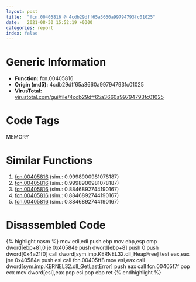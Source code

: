 ```yaml
---
layout: post
title:  "fcn.00405816 @ 4cdb29dff65a3660a99794793fc01025"
date:   2021-08-30 15:52:19 +0300
categories: report
index: false
---
```


# Generic Information
- **Function:** fcn.00405816
- **Origin (md5):** 4cdb29dff65a3660a99794793fc01025
- **VirusTotal:** [virustotal.com/gui/file/4cdb29dff65a3660a99794793fc01025][virustotal_ref]

# Code Tags
<span class="tag" id="MEMORY">MEMORY</span>


# Similar Functions

1. [fcn.00405816][similar_1_ref] (sim.: 0.9998900981078187)
2. [fcn.00405816][similar_2_ref] (sim.: 0.9998900981078187)
3. [fcn.00405816][similar_3_ref] (sim.: 0.8846892744190167)
4. [fcn.00405816][similar_4_ref] (sim.: 0.8846892744190167)
5. [fcn.00405816][similar_5_ref] (sim.: 0.8846892744190167)


# Disassembled Code

{% highlight nasm %}
mov edi,edi
push ebp
mov ebp,esp
cmp dword[ebp+8],0
je 0x40584e
push dword[ebp+8]
push 0
push dword[0x4a21f0]
call dword[sym.imp.KERNEL32.dll_HeapFree]
test eax,eax
jne 0x40584e
push esi
call fcn.00405ff8
mov esi,eax
call dword[sym.imp.KERNEL32.dll_GetLastError]
push eax
call fcn.00405f7f
pop ecx
mov dword[esi],eax
pop esi
pop ebp
ret 
{% endhighlight %}


[similar_1_ref]: /report/fcn.00405816@48311276b3cd8adebcd777f7aad326b2
[similar_2_ref]: /report/fcn.00405816@d5a4b1f5c9efe68c71ccb51bc3895bf5
[similar_3_ref]: /report/fcn.00405816@df122b321cb85208f7078f98486a1c28
[similar_4_ref]: /report/fcn.00405816@7d7a77f0ddfb4102b56acb118a2d8125
[similar_5_ref]: /report/fcn.00405816@86da4bf04453e93d2b85b0434a4b1ddb
[virustotal_ref]: https://www.virustotal.com/gui/file/4cdb29dff65a3660a99794793fc01025